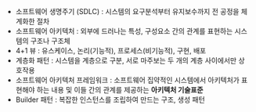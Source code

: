 - 소프트웨어 생명주기 (SDLC) : 시스템의 요구분석부터 유지보수까지 전 공정을 체계화한 절차
- 소프트웨어 아키텍처 : 외부에 드러나는 특성, 구성요소 간의 관계를 표현하는 시스템의 구조나 구조체
- 4+1 뷰 : 유스케이스, 논리(기능적), 프로세스(비기능적), 구현, 배포
- 계층화 패턴 : 시스템을 계층으로 구분, 서로 마주보는 두 개의 계층 사이에서만 상호작용
- 소프트웨어 아키텍처 프레임워크 : 소프트웨어 집약적인 시스템에서 아키텍처가 표현해야 하는 내용 및 이들 간의 관계를 제공하는 __아키텍처 기술표준__ 
- Builder 패턴 : 복잡한 인스턴스를 조립하여 만드는 구조, 생성 패턴
